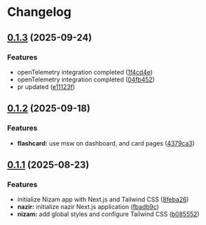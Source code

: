 # Changelog

## [0.1.3](https://github.com/amel-tech/madrasah-frontend/compare/nizam-web-v0.1.2...nizam-web-v0.1.3) (2025-09-24)


### Features

* openTelemetry integration completed ([1f4cd4e](https://github.com/amel-tech/madrasah-frontend/commit/1f4cd4eccb4df78ed262c88e397f2b6d272e62a9))
* openTelemetry integration completed ([04fb452](https://github.com/amel-tech/madrasah-frontend/commit/04fb45231c23969464e51960a8b45534a73a769c))
* pr updated ([e11123f](https://github.com/amel-tech/madrasah-frontend/commit/e11123fdbd15f2d63eb85fc28151d22180aee521))

## [0.1.2](https://github.com/amel-tech/madrasah-frontend/compare/nizam-web-v0.1.1...nizam-web-v0.1.2) (2025-09-18)


### Features

* **flashcard:** use msw on dashboard, and card pages ([4379ca3](https://github.com/amel-tech/madrasah-frontend/commit/4379ca39e730c27e806bbca0f80f376ce8a8474e))

## [0.1.1](https://github.com/amel-tech/madrasah-frontend/compare/nizam-web-v0.1.0...nizam-web-v0.1.1) (2025-08-23)


### Features

* initialize Nizam app with Next.js and Tailwind CSS ([8feba26](https://github.com/amel-tech/madrasah-frontend/commit/8feba267238c45dd4285ed62ef32ba522fe1f251))
* **nazir:** initialize nazir Next.js application ([fbadb9c](https://github.com/amel-tech/madrasah-frontend/commit/fbadb9c5ff40498fbd7cb91c0c3d35161105e545))
* **nizam:** add global styles and configure Tailwind CSS ([b085552](https://github.com/amel-tech/madrasah-frontend/commit/b085552af027115e0861ccb92059bb9a26358dec))
